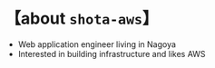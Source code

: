 # 【about `shota-aws`】

- Web application engineer living in Nagoya
- Interested in building infrastructure and likes AWS
